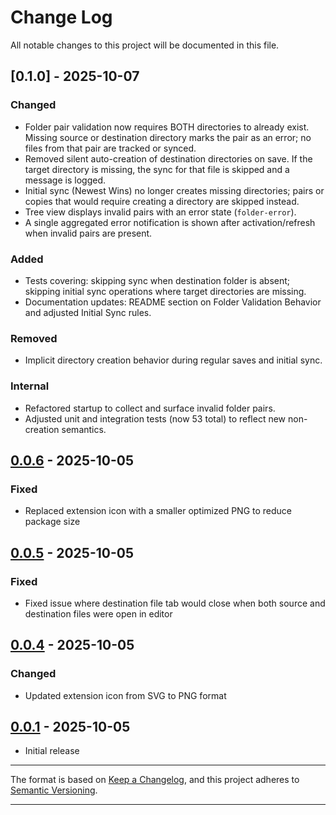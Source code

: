 # Change Log

All notable changes to this project will be documented in this file.

## [0.1.0] - 2025-10-07

### Changed

- Folder pair validation now requires BOTH directories to already exist. Missing source or destination directory marks the pair as an error; no files from that pair are tracked or synced.
- Removed silent auto-creation of destination directories on save. If the target directory is missing, the sync for that file is skipped and a message is logged.
- Initial sync (Newest Wins) no longer creates missing directories; pairs or copies that would require creating a directory are skipped instead.
- Tree view displays invalid pairs with an error state (`folder-error`).
- A single aggregated error notification is shown after activation/refresh when invalid pairs are present.

### Added

- Tests covering: skipping sync when destination folder is absent; skipping initial sync operations where target directories are missing.
- Documentation updates: README section on Folder Validation Behavior and adjusted Initial Sync rules.

### Removed

- Implicit directory creation behavior during regular saves and initial sync.

### Internal

- Refactored startup to collect and surface invalid folder pairs.
- Adjusted unit and integration tests (now 53 total) to reflect new non-creation semantics.

## [0.0.6] - 2025-10-05

### Fixed

- Replaced extension icon with a smaller optimized PNG to reduce package size

## [0.0.5] - 2025-10-05

### Fixed

- Fixed issue where destination file tab would close when both source and destination files were open in editor

## [0.0.4] - 2025-10-05

### Changed

- Updated extension icon from SVG to PNG format

## [0.0.1] - 2025-10-05

- Initial release

---

The format is based on [Keep a Changelog], and this project adheres to [Semantic Versioning].

---

[Keep a Changelog]: https://keepachangelog.com/en/1.0.0/
[Semantic Versioning]: https://semver.org/spec/v2.0.0.html
[0.0.6]: https://github.com/fedeholc/foldersync/releases/tag/v0.0.6
[0.0.7]: https://github.com/fedeholc/foldersync/releases/tag/v0.0.7
[0.0.5]: https://github.com/fedeholc/foldersync/releases/tag/v0.0.5
[0.0.4]: https://github.com/fedeholc/foldersync/releases/tag/v0.0.4
[0.0.1]: https://github.com/fedeholc/foldersync/releases/tag/v0.0.1

